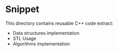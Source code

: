 Snippet
=======

This directory contains reusable C++ code extract:
- Data structures implementation
- STL Usage
- Algorithms implementation
